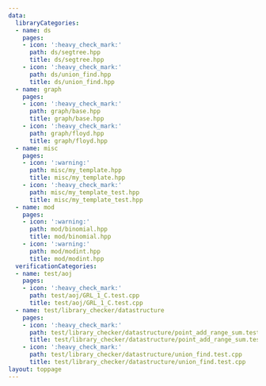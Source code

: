 ```yaml
---
data:
  libraryCategories:
  - name: ds
    pages:
    - icon: ':heavy_check_mark:'
      path: ds/segtree.hpp
      title: ds/segtree.hpp
    - icon: ':heavy_check_mark:'
      path: ds/union_find.hpp
      title: ds/union_find.hpp
  - name: graph
    pages:
    - icon: ':heavy_check_mark:'
      path: graph/base.hpp
      title: graph/base.hpp
    - icon: ':heavy_check_mark:'
      path: graph/floyd.hpp
      title: graph/floyd.hpp
  - name: misc
    pages:
    - icon: ':warning:'
      path: misc/my_template.hpp
      title: misc/my_template.hpp
    - icon: ':heavy_check_mark:'
      path: misc/my_template_test.hpp
      title: misc/my_template_test.hpp
  - name: mod
    pages:
    - icon: ':warning:'
      path: mod/binomial.hpp
      title: mod/binomial.hpp
    - icon: ':warning:'
      path: mod/modint.hpp
      title: mod/modint.hpp
  verificationCategories:
  - name: test/aoj
    pages:
    - icon: ':heavy_check_mark:'
      path: test/aoj/GRL_1_C.test.cpp
      title: test/aoj/GRL_1_C.test.cpp
  - name: test/library_checker/datastructure
    pages:
    - icon: ':heavy_check_mark:'
      path: test/library_checker/datastructure/point_add_range_sum.test.cpp
      title: test/library_checker/datastructure/point_add_range_sum.test.cpp
    - icon: ':heavy_check_mark:'
      path: test/library_checker/datastructure/union_find.test.cpp
      title: test/library_checker/datastructure/union_find.test.cpp
layout: toppage
---
```

